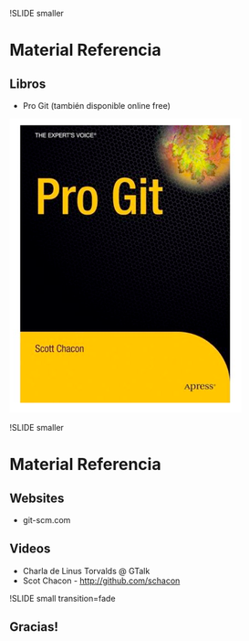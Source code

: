 !SLIDE smaller
# Material Referencia #

## Libros ##
* Pro Git (también disponible online free)

![Pro Git](progit.png)

!SLIDE smaller
# Material Referencia #

## Websites ##
* git-scm.com

## Videos ##
* Charla de Linus Torvalds @ GTalk
* Scot Chacon - http://github.com/schacon
    
!SLIDE small transition=fade

## Gracias! ##

